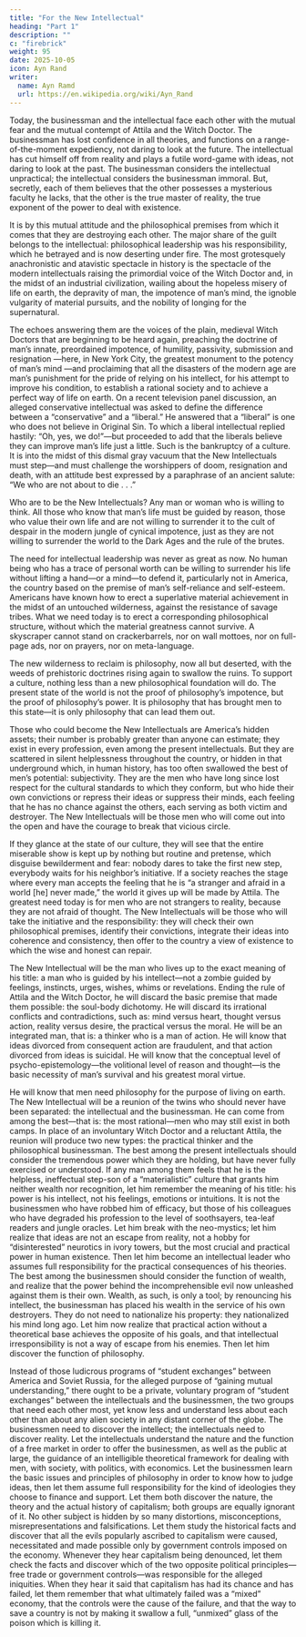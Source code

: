 ```yaml
---
title: "For the New Intellectual"
heading: "Part 1"
description: ""
c: "firebrick"
weight: 95
date: 2025-10-05
icon: Ayn Rand
writer:
  name: Ayn Ramd
  url: https://en.wikipedia.org/wiki/Ayn_Rand
---
```



Today, the businessman and the intellectual face each other with the mutual
fear and the mutual contempt of Attila and the Witch Doctor. The businessman
has lost confidence in all theories, and functions on a range-of-the-moment
expediency, not daring to look at the future. The intellectual has cut himself off
from reality and plays a futile word-game with ideas, not daring to look at the
past. The businessman considers the intellectual unpractical; the intellectual
considers the businessman immoral. But, secretly, each of them believes that the
other possesses a mysterious faculty he lacks, that the other is the true master of
reality, the true exponent of the power to deal with existence.

It is by this mutual attitude and the philosophical premises from which it
comes that they are destroying each other. The major share of the guilt belongs
to the intellectual: philosophical leadership was his responsibility, which he
betrayed and is now deserting under fire.
The most grotesquely anachronistic and atavistic spectacle in history is the
spectacle of the modern intellectuals raising the primordial voice of the Witch
Doctor and, in the midst of an industrial civilization, wailing about the hopeless
misery of life on earth, the depravity of man, the impotence of man’s mind, the
ignoble vulgarity of material pursuits, and the nobility of longing for the
supernatural.

The echoes answering them are the voices of the plain, medieval Witch
Doctors that are beginning to be heard again, preaching the doctrine of man’s
innate, preordained impotence, of humility, passivity, submission and resignation
—here, in New York City, the greatest monument to the potency of man’s mind
—and proclaiming that all the disasters of the modern age are man’s punishment
for the pride of relying on his intellect, for his attempt to improve his condition,
to establish a rational society and to achieve a perfect way of life on earth.
On a recent television panel discussion, an alleged conservative intellectual
was asked to define the difference between a “conservative” and a “liberal.” He
answered that a “liberal” is one who does not believe in Original Sin. To which a
liberal intellectual replied hastily: “Oh, yes, we do!”—but proceeded to add that
the liberals believe they can improve man’s life just a little.
Such is the bankruptcy of a culture.
It is into the midst of this dismal gray vacuum that the New Intellectuals must
step—and must challenge the worshippers of doom, resignation and death, with
an attitude best expressed by a paraphrase of an ancient salute: “We who are not
about to die . . .”

Who are to be the New Intellectuals? Any man or woman who is willing to
think. All those who know that man’s life must be guided by reason, those who
value their own life and are not willing to surrender it to the cult of despair in the
modern jungle of cynical impotence, just as they are not willing to surrender the
world to the Dark Ages and the rule of the brutes.

The need for intellectual leadership was never as great as now. No human
being who has a trace of personal worth can be willing to surrender his life
without lifting a hand—or a mind—to defend it, particularly not in America, the
country based on the premise of man’s self-reliance and self-esteem. Americans
have known how to erect a superlative material achievement in the midst of an
untouched wilderness, against the resistance of savage tribes. What we need
today is to erect a corresponding philosophical structure, without which the
material greatness cannot survive. A skyscraper cannot stand on crackerbarrels,
nor on wall mottoes, nor on full-page ads, nor on prayers, nor on meta-language.

The new wilderness to reclaim is philosophy, now all but deserted, with the
weeds of prehistoric doctrines rising again to swallow the ruins. To support a
culture, nothing less than a new philosophical foundation will do. The present
state of the world is not the proof of philosophy’s impotence, but the proof of
philosophy’s power. It is philosophy that has brought men to this state—it is only
philosophy that can lead them out.

Those who could become the New Intellectuals are America’s hidden assets;
their number is probably greater than anyone can estimate; they exist in every
profession, even among the present intellectuals. But they are scattered in silent
helplessness throughout the country, or hidden in that underground which, in
human history, has too often swallowed the best of men’s potential: subjectivity.
They are the men who have long since lost respect for the cultural standards to
which they conform, but who hide their own convictions or repress their ideas or
suppress their minds, each feeling that he has no chance against the others, each
serving as both victim and destroyer. The New Intellectuals will be those men
who will come out into the open and have the courage to break that vicious
circle.

If they glance at the state of our culture, they will see that the entire miserable
show is kept up by nothing but routine and pretense, which disguise
bewilderment and fear: nobody dares to take the first new step, everybody waits
for his neighbor’s initiative. If a society reaches the stage where every man
accepts the feeling that he is “a stranger and afraid in a world [he] never made,”
the world it gives up will be made by Attila. The greatest need today is for men
who are not strangers to reality, because they are not afraid of thought. The New
Intellectuals will be those who will take the initiative and the responsibility: they
will check their own philosophical premises, identify their convictions, integrate
their ideas into coherence and consistency, then offer to the country a view of
existence to which the wise and honest can repair.

The New Intellectual will be the man who lives up to the exact meaning of his
title: a man who is guided by his intellect—not a zombie guided by feelings,
instincts, urges, wishes, whims or revelations. Ending the rule of Attila and the
Witch Doctor, he will discard the basic premise that made them possible: the
soul-body dichotomy. He will discard its irrational conflicts and contradictions,
such as: mind versus heart, thought versus action, reality versus desire, the
practical versus the moral. He will be an integrated man, that is: a thinker who is
a man of action. He will know that ideas divorced from consequent action are
fraudulent, and that action divorced from ideas is suicidal. He will know that the
conceptual level of psycho-epistemology—the volitional level of reason and
thought—is the basic necessity of man’s survival and his greatest moral virtue.

He will know that men need philosophy for the purpose of living on earth.
The New Intellectual will be a reunion of the twins who should never have
been separated: the intellectual and the businessman. He can come from among
the best—that is: the most rational—men who may still exist in both camps. In
place of an involuntary Witch Doctor and a reluctant Attila, the reunion will
produce two new types: the practical thinker and the philosophical businessman.
The best among the present intellectuals should consider the tremendous
power which they are holding, but have never fully exercised or understood. If
any man among them feels that he is the helpless, ineffectual step-son of a
“materialistic” culture that grants him neither wealth nor recognition, let him
remember the meaning of his title: his power is his intellect, not his feelings,
emotions or intuitions. It is not the businessmen who have robbed him of
efficacy, but those of his colleagues who have degraded his profession to the
level of soothsayers, tea-leaf readers and jungle oracles. Let him break with the
neo-mystics; let him realize that ideas are not an escape from reality, not a hobby
for “disinterested” neurotics in ivory towers, but the most crucial and practical
power in human existence. Then let him become an intellectual leader who
assumes full responsibility for the practical consequences of his theories.
The best among the businessmen should consider the function of wealth, and
realize that the power behind the incomprehensible evil now unleashed against
them is their own. Wealth, as such, is only a tool; by renouncing his intellect, the
businessman has placed his wealth in the service of his own destroyers. They do
not need to nationalize his property: they nationalized his mind long ago. Let
him now realize that practical action without a theoretical base achieves the
opposite of his goals, and that intellectual irresponsibility is not a way of escape
from his enemies. Then let him discover the function of philosophy.

Instead of those ludicrous programs of “student exchanges” between America
and Soviet Russia, for the alleged purpose of “gaining mutual understanding,”
there ought to be a private, voluntary program of “student exchanges” between
the intellectuals and the businessmen, the two groups that need each other most,
yet know less and understand less about each other than about any alien society
in any distant corner of the globe. The businessmen need to discover the
intellect; the intellectuals need to discover reality. Let the intellectuals
understand the nature and the function of a free market in order to offer the
businessmen, as well as the public at large, the guidance of an intelligible
theoretical framework for dealing with men, with society, with politics, with
economics. Let the businessmen learn the basic issues and principles of
philosophy in order to know how to judge ideas, then let them assume full
responsibility for the kind of ideologies they choose to finance and support.
Let them both discover the nature, the theory and the actual history of
capitalism; both groups are equally ignorant of it. No other subject is hidden by
so many distortions, misconceptions, misrepresentations and falsifications. Let
them study the historical facts and discover that all the evils popularly ascribed
to capitalism were caused, necessitated and made possible only by government
controls imposed on the economy. Whenever they hear capitalism being
denounced, let them check the facts and discover which of the two opposite
political principles—free trade or government controls—was responsible for the
alleged iniquities. When they hear it said that capitalism has had its chance and
has failed, let them remember that what ultimately failed was a “mixed”
economy, that the controls were the cause of the failure, and that the way to save
a country is not by making it swallow a full, “unmixed” glass of the poison
which is killing it.

